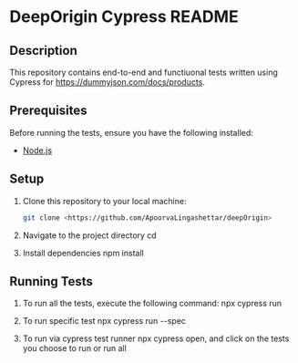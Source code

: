 # DeepOrigin Cypress README

## Description
This repository contains end-to-end and functiuonal tests written using Cypress for https://dummyjson.com/docs/products.

## Prerequisites
Before running the tests, ensure you have the following installed:
- [Node.js](https://nodejs.org/) 

## Setup
1. Clone this repository to your local machine:
   ```bash
   git clone <https://github.com/ApoorvaLingashettar/deepOrigin>

2. Navigate to the project directory
   cd <project-directory>

3. Install dependencies
   npm install

## Running Tests
1. To run all the tests, execute the following command:
   npx cypress run

2. To run specific test
   npx cypress run --spec <path-test-file>

3. To run via cypress test runner
   npx cypress open,
   and click on the tests you choose to run or run all 
